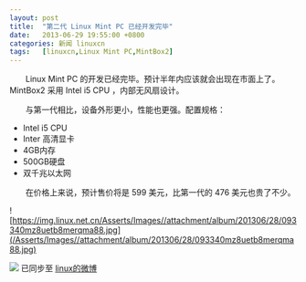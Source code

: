 ```yaml
---
layout: post
title:	"第二代 Linux Mint PC 已经开发完毕"
date:	2013-06-29 19:55:00 +0800 
categories:	新闻 linuxcn 
tags:	[linuxcn,Linux Mint PC,MintBox2]
---
```



　　Linux Mint PC 的开发已经完毕。预计半年内应该就会出现在市面上了。MintBox2 采用 Intel i5 CPU ，内部无风扇设计。


　　与第一代相比，设备外形更小，性能也更强。配置规格：


* Intel i5 CPU
* Inter 高清显卡
* 4GB内存
* 500GB硬盘
* 双千兆以太网


　　在价格上来说，预计售价将是 599 美元，比第一代的 476 美元也贵了不少。


![https://img.linux.net.cn/Asserts/Images//attachment/album/201306/28/093340mz8uetb8merqma88.jpg](/Asserts/Images//attachment/album/201306/28/093340mz8uetb8merqma88.jpg)


![](https://img.linux.net.cn/xwb/images/bgimg/icon_logo.png) 已同步至 [linux的微博](http://weibo.com/1772191555/zDHqceaNl)
